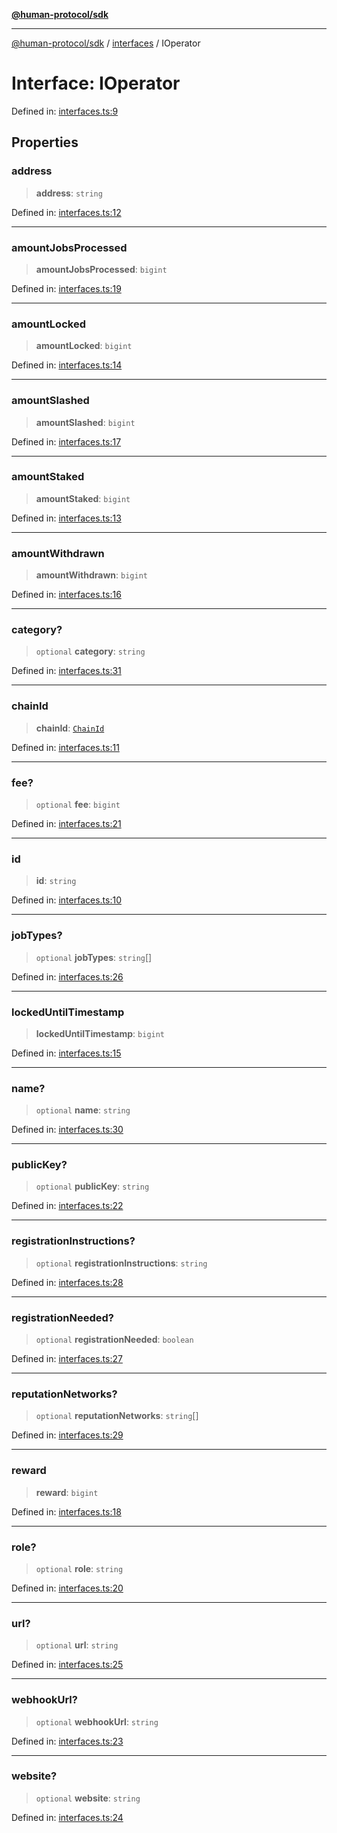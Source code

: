[**@human-protocol/sdk**](../../README.md)

***

[@human-protocol/sdk](../../modules.md) / [interfaces](../README.md) / IOperator

# Interface: IOperator

Defined in: [interfaces.ts:9](https://github.com/humanprotocol/human-protocol/blob/508a14bc6124efbce87c3168c916200b52bfc694/packages/sdk/typescript/human-protocol-sdk/src/interfaces.ts#L9)

## Properties

### address

> **address**: `string`

Defined in: [interfaces.ts:12](https://github.com/humanprotocol/human-protocol/blob/508a14bc6124efbce87c3168c916200b52bfc694/packages/sdk/typescript/human-protocol-sdk/src/interfaces.ts#L12)

***

### amountJobsProcessed

> **amountJobsProcessed**: `bigint`

Defined in: [interfaces.ts:19](https://github.com/humanprotocol/human-protocol/blob/508a14bc6124efbce87c3168c916200b52bfc694/packages/sdk/typescript/human-protocol-sdk/src/interfaces.ts#L19)

***

### amountLocked

> **amountLocked**: `bigint`

Defined in: [interfaces.ts:14](https://github.com/humanprotocol/human-protocol/blob/508a14bc6124efbce87c3168c916200b52bfc694/packages/sdk/typescript/human-protocol-sdk/src/interfaces.ts#L14)

***

### amountSlashed

> **amountSlashed**: `bigint`

Defined in: [interfaces.ts:17](https://github.com/humanprotocol/human-protocol/blob/508a14bc6124efbce87c3168c916200b52bfc694/packages/sdk/typescript/human-protocol-sdk/src/interfaces.ts#L17)

***

### amountStaked

> **amountStaked**: `bigint`

Defined in: [interfaces.ts:13](https://github.com/humanprotocol/human-protocol/blob/508a14bc6124efbce87c3168c916200b52bfc694/packages/sdk/typescript/human-protocol-sdk/src/interfaces.ts#L13)

***

### amountWithdrawn

> **amountWithdrawn**: `bigint`

Defined in: [interfaces.ts:16](https://github.com/humanprotocol/human-protocol/blob/508a14bc6124efbce87c3168c916200b52bfc694/packages/sdk/typescript/human-protocol-sdk/src/interfaces.ts#L16)

***

### category?

> `optional` **category**: `string`

Defined in: [interfaces.ts:31](https://github.com/humanprotocol/human-protocol/blob/508a14bc6124efbce87c3168c916200b52bfc694/packages/sdk/typescript/human-protocol-sdk/src/interfaces.ts#L31)

***

### chainId

> **chainId**: [`ChainId`](../../enums/enumerations/ChainId.md)

Defined in: [interfaces.ts:11](https://github.com/humanprotocol/human-protocol/blob/508a14bc6124efbce87c3168c916200b52bfc694/packages/sdk/typescript/human-protocol-sdk/src/interfaces.ts#L11)

***

### fee?

> `optional` **fee**: `bigint`

Defined in: [interfaces.ts:21](https://github.com/humanprotocol/human-protocol/blob/508a14bc6124efbce87c3168c916200b52bfc694/packages/sdk/typescript/human-protocol-sdk/src/interfaces.ts#L21)

***

### id

> **id**: `string`

Defined in: [interfaces.ts:10](https://github.com/humanprotocol/human-protocol/blob/508a14bc6124efbce87c3168c916200b52bfc694/packages/sdk/typescript/human-protocol-sdk/src/interfaces.ts#L10)

***

### jobTypes?

> `optional` **jobTypes**: `string`[]

Defined in: [interfaces.ts:26](https://github.com/humanprotocol/human-protocol/blob/508a14bc6124efbce87c3168c916200b52bfc694/packages/sdk/typescript/human-protocol-sdk/src/interfaces.ts#L26)

***

### lockedUntilTimestamp

> **lockedUntilTimestamp**: `bigint`

Defined in: [interfaces.ts:15](https://github.com/humanprotocol/human-protocol/blob/508a14bc6124efbce87c3168c916200b52bfc694/packages/sdk/typescript/human-protocol-sdk/src/interfaces.ts#L15)

***

### name?

> `optional` **name**: `string`

Defined in: [interfaces.ts:30](https://github.com/humanprotocol/human-protocol/blob/508a14bc6124efbce87c3168c916200b52bfc694/packages/sdk/typescript/human-protocol-sdk/src/interfaces.ts#L30)

***

### publicKey?

> `optional` **publicKey**: `string`

Defined in: [interfaces.ts:22](https://github.com/humanprotocol/human-protocol/blob/508a14bc6124efbce87c3168c916200b52bfc694/packages/sdk/typescript/human-protocol-sdk/src/interfaces.ts#L22)

***

### registrationInstructions?

> `optional` **registrationInstructions**: `string`

Defined in: [interfaces.ts:28](https://github.com/humanprotocol/human-protocol/blob/508a14bc6124efbce87c3168c916200b52bfc694/packages/sdk/typescript/human-protocol-sdk/src/interfaces.ts#L28)

***

### registrationNeeded?

> `optional` **registrationNeeded**: `boolean`

Defined in: [interfaces.ts:27](https://github.com/humanprotocol/human-protocol/blob/508a14bc6124efbce87c3168c916200b52bfc694/packages/sdk/typescript/human-protocol-sdk/src/interfaces.ts#L27)

***

### reputationNetworks?

> `optional` **reputationNetworks**: `string`[]

Defined in: [interfaces.ts:29](https://github.com/humanprotocol/human-protocol/blob/508a14bc6124efbce87c3168c916200b52bfc694/packages/sdk/typescript/human-protocol-sdk/src/interfaces.ts#L29)

***

### reward

> **reward**: `bigint`

Defined in: [interfaces.ts:18](https://github.com/humanprotocol/human-protocol/blob/508a14bc6124efbce87c3168c916200b52bfc694/packages/sdk/typescript/human-protocol-sdk/src/interfaces.ts#L18)

***

### role?

> `optional` **role**: `string`

Defined in: [interfaces.ts:20](https://github.com/humanprotocol/human-protocol/blob/508a14bc6124efbce87c3168c916200b52bfc694/packages/sdk/typescript/human-protocol-sdk/src/interfaces.ts#L20)

***

### url?

> `optional` **url**: `string`

Defined in: [interfaces.ts:25](https://github.com/humanprotocol/human-protocol/blob/508a14bc6124efbce87c3168c916200b52bfc694/packages/sdk/typescript/human-protocol-sdk/src/interfaces.ts#L25)

***

### webhookUrl?

> `optional` **webhookUrl**: `string`

Defined in: [interfaces.ts:23](https://github.com/humanprotocol/human-protocol/blob/508a14bc6124efbce87c3168c916200b52bfc694/packages/sdk/typescript/human-protocol-sdk/src/interfaces.ts#L23)

***

### website?

> `optional` **website**: `string`

Defined in: [interfaces.ts:24](https://github.com/humanprotocol/human-protocol/blob/508a14bc6124efbce87c3168c916200b52bfc694/packages/sdk/typescript/human-protocol-sdk/src/interfaces.ts#L24)
